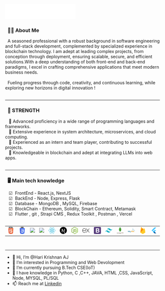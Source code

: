<img src="images/svg/header_git.svg"></img>



### &nbsp; 🕵🏻 About Me

&nbsp;&nbsp;A seasoned professional with a robust background in software engineering and full-stack development, complemented by specialized experience in blockchain technology.
I am adept at leading complex projects, from conception through deployment, ensuring scalable, secure, and efficient solutions.With a deep understanding of both front-end and back-end paradigms, I excel in crafting comprehensive applications that meet modern business needs. <br><br>
&nbsp;&nbsp;Fueling progress through code, creativity, and continuous learning, while exploring new horizons in digital innovation !<br><br>

<hr/>

### &nbsp; 🌟 STRENGTH
&nbsp;&nbsp;&nbsp;🔹 Advanced proficiency in a wide range of programming languages and frameworks.<br>
&nbsp;&nbsp;&nbsp;🔹 Extensive experience in system architecture, microservices, and cloud computing.<br>
&nbsp;&nbsp;&nbsp;🔹 Experienced as an intern and team player, contributing to successful projects.<br>
&nbsp;&nbsp;&nbsp;🔹 Knowledgeable in blockchain and adept at integrating LLMs into web apps. <br><br>

<hr/>

### &nbsp; 🖥️ Main tech knowledge
&nbsp;&nbsp;&nbsp;☑  FrontEnd - React.js, NextJS<br>
&nbsp;&nbsp;&nbsp;☑  BackEnd - Node, Express, Flask <br>
&nbsp;&nbsp;&nbsp;☑  Database - MongoDB , MySQL,  Firebase<br>
&nbsp;&nbsp;&nbsp;☑  BlockChain - Ethereum, Solidity, Smart Contract, Metamask <br>
&nbsp;&nbsp;&nbsp;☑  Flutter , git , Strapi CMS , Redux Toolkit , Postman , Vercel <br><br>


<table>
  <tr>
     <td><img src="images/svg/html.png" width="100"></td>
     <td><img src="images/svg/css.png" width="100"></td>
    <td><img src="https://cdn.iconscout.com/icon/free/png-64/javascript-24-1174950.png" width="100"></td>
     <td><img src="https://cdn.iconscout.com/icon/free/png-64/typescript-1174965.png" width="100"></td>
    <td><img src="images/svg/react (2).png" width="100"></td>
    <td><img src="images/svg/nextjs.1024x1024.png" width="100"></td>
    <td><img src="images/svg/node-js.png" width="100"></td>
     <td><img src="images/svg/icons8-express-js-100.png" width="100"></td>
     <td><img src="images/svg/bootstrap.png" width="100"></td>
     <td><img src="images/svg/icons8-tailwind-css-48.png" width="100"></td>
      <td><img src="images/svg/mongodb.png" width="100"></td>
     <td><img src="images/svg/mysql.png" width="100"></td>
     <td><img src="images/svg/firebase.png" width="100"></td>
     <td><img src="images/svg/icons8-flutter-48.png" width="100"></td>
  </tr>
<!--   <tr>
    <td><img src="https://cdn.iconscout.com/icon/free/png-64/asp-3-226071.png" width="100"></td>
    <td><img src="https://cdn.iconscout.com/icon/free/png-64/python-2-226051.png" width="100"></td>
    <td><img src="https://cdn.iconscout.com/icon/free/png-64/laravel-226015.png" width="100"></td>
    <td><img src="https://cdn.iconscout.com/icon/free/png-64/typescript-1174965.png" width="100"></td>
    <td><img src="https://cdn.iconscout.com/icon/free/png-64/symfony-3-1174988.png" width="100"></td>
    <td><img src="https://cdn.iconscout.com/icon/free/png-64/swift-18-1174990.png" width="100"></td>
    <td><img src="https://cdn.iconscout.com/icon/free/png-64/rubymine-1175004.png" width="100"></td>
    <td><img src="https://cdn.iconscout.com/icon/free/png-64/ionic-4-1175016.png" width="100"></td>
    <td><img src="https://cdn.iconscout.com/icon/free/png-64/pycharm-1175008.png" width="100"></td>
    <td><img src="https://cdn.iconscout.com/icon/free/png-64/gradle-2-1174969.png" width="100"></td>
    <td><img src="https://cdn.iconscout.com/icon/free/png-64/go-76-1175027.png" width="100"></td>
    <td><img src="https://cdn.iconscout.com/icon/free/png-128/c-57-1175191.png" width="100"></td>
    <td><img src="https://cdn.iconscout.com/icon/free/png-64/angular-3-226070.png" width="100"></td>
    <td><img src="https://cdn.iconscout.com/icon/free/png-64/electron-67-1175035.png" width="100"></td>
  </tr>
  <tr>
    <td><img src="images/svg/react (2).png" width="100"></td>
     <td><img src="https://cdn.iconscout.com/icon/free/png-64/vue-282497.png" width="100"></td>
    <td><img src="https://cdn.iconscout.com/icon/free/png-64/node-js-1174925.png" width="100"></td>
    <td><img src="https://cdn.iconscout.com/icon/free/png-64/javascript-24-1174950.png" width="100"></td>
    <td><img src="https://cdn.iconscout.com/icon/free/png-64/github-170-1175028.png" width="100"></td>
    <td><img src="https://cdn.iconscout.com/icon/free/png-64/mysql-18-1174938.png" width="100"></td>
    <td><img src="https://cdn.iconscout.com/icon/free/png-64/java-59-1174952.png" width="100"></td>
    <td><img src="https://cdn.iconscout.com/icon/free/png-64/cakephp-3-1175050.png" width="100"></td>
    <td><img src="https://cdn.iconscout.com/icon/free/png-64/html5-2474805-2056091.png" width="100"></td>
    <td><img src="https://cdn.iconscout.com/icon/free/png-128/sass-13-1175092.png" width="100"></td>
    <td><img src="https://cdn.iconscout.com/icon/free/png-64/webpack-1-1174980.png" width="100"></td>
    <td><img src="https://cdn.iconscout.com/icon/free/png-64/visualstudio-1-1174964.png" width="100"></td>
    <td><img src="https://cdn.iconscout.com/icon/free/png-64/django-11-1175036.png" width="100"></td>
    <td><img src="https://cdn.iconscout.com/icon/free/png-128/mongodb-4-1175139.png" width="100"></td>
  </tr> -->
</table>

<br>
<hr/>


- 👋 Hi, I’m @Hari Krishnan AJ
- 👀 I’m interested in Programming and Web Devolopment 
- 🌱 I’m currently pursuing B.Tech CSE(IoT)
- 💞️ I have knowledge in Python, C ,C++, JAVA, HTML ,CSS, JavaScript, Node, MYSQL, PL/SQL
- 📫 Reach me at [Linkedin](https://www.linkedin.com/in/hari-krishnan-a-j-394707259/)

<!---
I love watching Movies , I like to explore various Genre in world cinema. I like researching about them also.
--->
